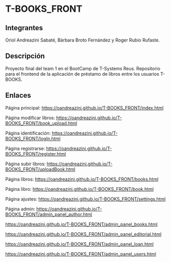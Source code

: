 # T-BOOKS_FRONT

## Integrantes
Oriol Andreazini Sabaté, Bárbara Broto Fernández y Roger Rubio Rufaste.

## Descripción
Proyecto final del team 1 en el BootCamp de T-Systems Reus. Repositorio para el frontend de la aplicación de préstamo de libros entre los usuarios T-BOOKS.

## Enlaces
Página principal:
https://oandreazini.github.io/T-BOOKS_FRONT/index.html

Página modificar libros:
https://oandreazini.github.io/T-BOOKS_FRONT/book_upload.html

Página identificación:
https://oandreazini.github.io/T-BOOKS_FRONT/logIn.html

Página registrarse:
https://oandreazini.github.io/T-BOOKS_FRONT/register.html

Página subir libros:
https://oandreazini.github.io/T-BOOKS_FRONT/uploadBook.html

Página libros:
https://oandreazini.github.io/T-BOOKS_FRONT/books.html

Página libro:
https://oandreazini.github.io/T-BOOKS_FRONT/book.html

Página ajustes:
https://oandreazini.github.io/T-BOOKS_FRONT/settings.html

Página admin:
https://oandreazini.github.io/T-BOOKS_FRONT/admin_panel_author.html

https://oandreazini.github.io/T-BOOKS_FRONT/admin_panel_books.html

https://oandreazini.github.io/T-BOOKS_FRONT/admin_panel_editorial.html

https://oandreazini.github.io/T-BOOKS_FRONT/admin_panel_loan.html

https://oandreazini.github.io/T-BOOKS_FRONT/admin_panel_users.html
